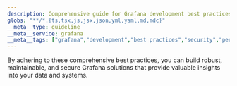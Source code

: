 ```yaml
---
description: Comprehensive guide for Grafana development best practices, covering code organization, performance, security, testing, and common pitfalls to ensure robust and maintainable Grafana solutions. Includes guidance for creating efficient dashboards, data sources, and plugins.
globs: "**/*.{ts,tsx,js,jsx,json,yml,yaml,md,mdc}"
__meta__type: guideline
__meta__service: grafana
__meta__tags: ["grafana","development","best practices","security","performance"]
---
```

By adhering to these comprehensive best practices, you can build robust, maintainable, and secure Grafana solutions that provide valuable insights into your data and systems.